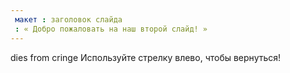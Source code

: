 ```yaml
---
 макет : заголовок слайда
 : « Добро пожаловать на наш второй слайд! »
---
```

dies from cringe 
Используйте стрелку влево, чтобы вернуться!
